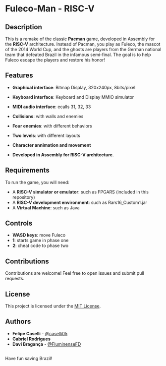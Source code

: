 # Fuleco-Man  -  RISC-V


## Description
This is a remake of the classic **Pacman** game, developed in Assembly for the **RISC-V** architecture. Instead of Pacman, you play as Fuleco, the mascot of the 2014 World Cup, and the ghosts are players from the German national team that defeated Brazil in the infamous semi-final. The goal is to help Fuleco escape the players and restore his honor!

## Features
- **Graphical interface**: Bitmap Display, 320x240px, 8bits/pixel
- **Keyboard interface**: Keyboard and Display MMIO simulator
- **MIDI audio interface**: ecalls 31, 32, 33
- **Collisions**: with walls and enemies
- **Four enemies**: with different behaviors
- **Two levels**: with different layouts
- **Character annimation and movement**

- **Developed in Assembly for RISC-V architecture**.

## Requirements
To run the game, you will need:
- A **RISC-V simulator or emulator**: such as FPGARS (included in this repository)
- A **RISC-V development environment**: such as Rars16_Custom1.jar
- A **Virtual Machine**: such as Java

## Controls
- **WASD keys**: move Fuleco
- **1**: starts game in phase one
- **2**: cheat code to phase two

## Contributions
Contributions are welcome! Feel free to open issues and submit pull requests.

## License
This project is licensed under the [MIT License](https://opensource.org/license/mit).

## Authors
- **Felipe Caselli** - [@caselli05](https://github.com/caselli05)
- **Gabriel Rodrigues**
- **Davi Bragança** - [@FluminenseFD](https://github.com/FluminenseFD)

##

Have fun saving Brazil!
